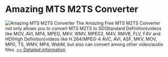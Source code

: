 # Amazing MTS M2TS Converter
![Amazing MTS M2TS Converter](https://mycommerce.akamaized.net/api/pimages/P300864431/BIG/300864431.PNG)
The Amazing Free MTS M2TS Converter not only allows you to convert MTS M2TS to SD(Standard Definition)videos like MOV, AVI, MP4, MPEG, MKV, WMV, MPEG2, M4V, RMVB, FLV, F4V and HD(High Definition)videos like H.264/MPEG-4 AVC, AVI, ASF, MKV, MOV, MPG, TS, WMV, MP4, WebM, but also can convert among other video/audio files.
[>> Detailed information](https://secure.shareit.com/shareit/product.html?productid=300864431&affiliateid=200057808)